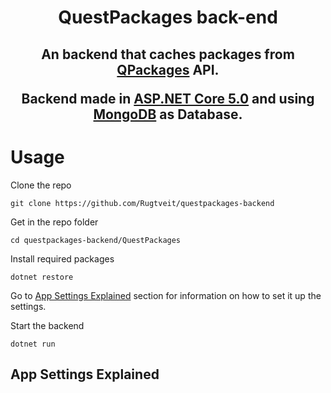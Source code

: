 <h1 align="center">QuestPackages back-end</h1>

<h2 align="center">

An backend that caches packages from [QPackages](https://qpackages.com/) API. 

Backend made in [ASP.NET Core 5.0](https://nextjs.org/) and using [MongoDB](https://www.typescriptlang.org/) as Database.

</h2>
<h1> Usage </h1>
Clone the repo

    git clone https://github.com/Rugtveit/questpackages-backend

Get in the repo folder 

    cd questpackages-backend/QuestPackages

Install required packages

    dotnet restore

Go to [App Settings Explained]("#AppSettings") section for information on how to set it up the settings.  
  
Start the backend

    dotnet run



<h2 id="AppSettings"> App Settings Explained 
</h2>

